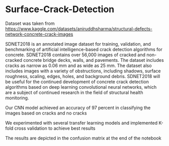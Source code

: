 # Surface-Crack-Detection
Dataset was taken from https://www.kaggle.com/datasets/aniruddhsharma/structural-defects-network-concrete-crack-images

SDNET2018 is an annotated image dataset for training, validation, and benchmarking of artificial intelligence-based crack detection algorithms for concrete. SDNET2018 contains over 56,000 images of cracked and non-cracked concrete bridge decks, walls, and pavements. The dataset includes cracks as narrow as 0.06 mm and as wide as 25 mm. The dataset also includes images with a variety of obstructions, including shadows, surface roughness, scaling, edges, holes, and background debris. SDNET2018 will be useful for the continued development of concrete crack detection algorithms based on deep learning convolutional neural networks, which are a subject of continued research in the field of structural health monitoring.

Our CNN model achieved an accuracy of 97 percent in classifying the images based on cracks and no cracks

We experimented with several transfer learning models and implemented K-fold cross validation to achieve best results

The results are depicted in the confusion matrix at the end of the notebook
